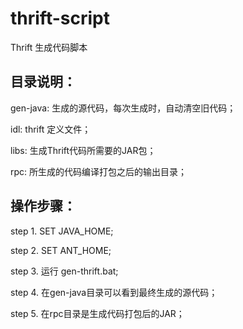 thrift-script
=============
Thrift 生成代码脚本


目录说明：
-------------
gen-java: 生成的源代码，每次生成时，自动清空旧代码；

idl: thrift 定义文件；

libs: 生成Thrift代码所需要的JAR包；

rpc: 所生成的代码编译打包之后的输出目录；


操作步骤：
-------------
step 1. SET JAVA_HOME;

step 2. SET ANT_HOME;

step 3. 运行 gen-thrift.bat;

step 4. 在gen-java目录可以看到最终生成的源代码；

step 5. 在rpc目录是生成代码打包后的JAR；



